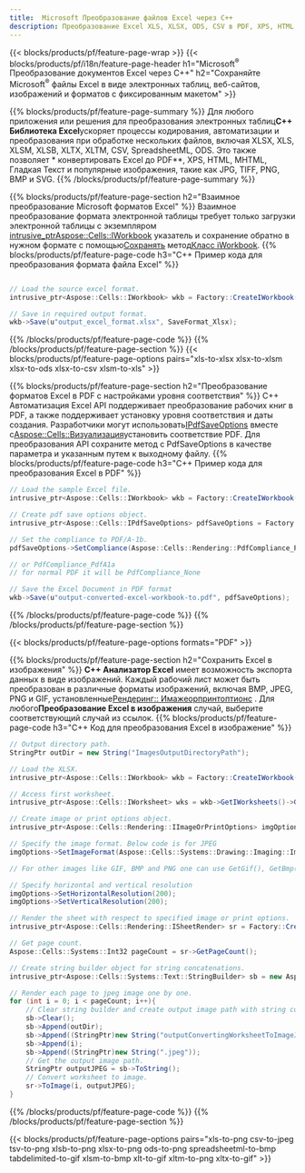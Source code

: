 ```yaml
---
title:  Microsoft Преобразование файлов Excel через C++
description: Преобразование Excel XLS, XLSX, ODS, CSV в PDF, XPS, HTML, JPEG и другие форматы с помощью всего нескольких строк кода C++.
---
```

{{< blocks/products/pf/feature-page-wrap >}}
{{< blocks/products/pf/i18n/feature-page-header h1="Microsoft<sup>&reg;</sup> Преобразование документов Excel через C++" h2="Сохраняйте Microsoft<sup>&reg;</sup> файлы Excel в виде электронных таблиц, веб-сайтов, изображений и форматов с фиксированным макетом" >}}

{{% blocks/products/pf/feature-page-summary %}}
 Для любого приложения или решения для преобразования электронных таблиц**C++ Библиотека Excel**ускоряет процессы кодирования, автоматизации и преобразования при обработке нескольких файлов, включая XLSX, XLS, XLSM, XLSB, XLTX, XLTM, CSV, SpreadsheetML, ODS. Это также позволяет * конвертировать Excel до PDF**, XPS, HTML, MHTML, Гладкая Текст и популярные изображения, такие как JPG, TIFF, PNG, BMP и SVG.
{{% /blocks/products/pf/feature-page-summary %}}

{{% blocks/products/pf/feature-page-section h2="Взаимное преобразование Microsoft форматов Excel" %}}
 Взаимное преобразование формата электронной таблицы требует только загрузки электронной таблицы с экземпляром[ intrusive_ptr<Aspose::Cells::IWorkbook>](https://reference.aspose.com/cells/cpp/class/aspose.cells.i_workbook) указатель и сохранение обратно в нужном формате с помощью[Сохранять](https://reference.aspose.com/cells/cpp/class/aspose.cells.i_workbook#a9460f52a2dec8f4bf623a4905167d997) метод[Класс iWorkbook](https://reference.aspose.com/cells/cpp/class/aspose.cells.i_workbook).
{{% blocks/products/pf/feature-page-code h3="C++ Пример кода для преобразования формата файла Excel" %}}

```cs

// Load the source excel format.
intrusive_ptr<Aspose::Cells::IWorkbook> wkb = Factory::CreateIWorkbook(u"src_excel_file.xls");

// Save in required output format.
wkb->Save(u"output_excel_format.xlsx", SaveFormat_Xlsx);

```
{{% /blocks/products/pf/feature-page-code %}}
{{% /blocks/products/pf/feature-page-section %}}
{{< blocks/products/pf/feature-page-options pairs="xls-to-xlsx xlsx-to-xlsm xlsx-to-ods xlsx-to-csv xlsm-to-xls" >}}


{{% blocks/products/pf/feature-page-section h2="Преобразование форматов Excel в PDF с настройками уровня соответствия" %}}
 C++ Автоматизация Excel API поддерживает преобразование рабочих книг в PDF, а также поддерживает установку уровня соответствия и даты создания. Разработчики могут использовать[IPdfSaveOptions](https://reference.aspose.com/cells/cpp/class/aspose.cells.i_pdf_save_options) вместе с[Aspose::Cells::Визуализация](https://reference.aspose.com/cells/cpp/namespace/aspose.cells.rendering)установить соответствие PDF. Для преобразования API сохраните метод с PdfSaveOptions в качестве параметра и указанным путем к выходному файлу.
{{% blocks/products/pf/feature-page-code h3="C++ Пример кода для преобразования Excel в PDF" %}}

```cs
// Load the sample Excel file.
intrusive_ptr<Aspose::Cells::IWorkbook> wkb = Factory::CreateIWorkbook(u"sample-convert-excel-to.pdf");

// Create pdf save options object.
intrusive_ptr<Aspose::Cells::IPdfSaveOptions> pdfSaveOptions = Factory::CreateIPdfSaveOptions();

// Set the compliance to PDF/A-1b.
pdfSaveOptions->SetCompliance(Aspose::Cells::Rendering::PdfCompliance_PdfA1b);

// or PdfCompliance_PdfA1a 
// for normal PDF it will be PdfCompliance_None

// Save the Excel Document in PDF format
wkb->Save(u"output-converted-excel-workbook-to.pdf", pdfSaveOptions);


```
{{% /blocks/products/pf/feature-page-code %}}
{{% /blocks/products/pf/feature-page-section %}}

{{< blocks/products/pf/feature-page-options formats="PDF" >}}

{{% blocks/products/pf/feature-page-section h2="Сохранить Excel в изображения" %}}
**C++ Анализатор Excel** имеет возможность экспорта данных в виде изображений. Каждый рабочий лист может быть преобразован в различные форматы изображений, включая BMP, JPEG, PNG и GIF, установленные[Рендеринг:: Имажеорпринтоптионс](https://reference.aspose.com/cells/cpp/class/aspose.cells.rendering.i_image_or_print_options) . Для любого**Преобразование Excel в изображения** случай, выберите соответствующий случай из ссылок.
{{% blocks/products/pf/feature-page-code h3="C++ Код для преобразования Excel в изображение" %}}

```cs
// Output directory path.
StringPtr outDir = new String("ImagesOutputDirectoryPath");

// Load the XLSX.
intrusive_ptr<Aspose::Cells::IWorkbook> wkb = Factory::CreateIWorkbook(u"source-excel-file.xlsx");

// Access first worksheet.
intrusive_ptr<Aspose::Cells::IWorksheet> wks = wkb->GetIWorksheets()->GetObjectByIndex(0);

// Create image or print options object.
intrusive_ptr<Aspose::Cells::Rendering::IImageOrPrintOptions> imgOptions = Factory::CreateIImageOrPrintOptions();

// Specify the image format. Below code is for JPEG
imgOptions->SetImageFormat(Aspose::Cells::Systems::Drawing::Imaging::ImageFormat::GetJpeg());

// For other images like GIF, BMP and PNG one can use GetGif(), GetBmp() and GetPng() respectively 

// Specify horizontal and vertical resolution
imgOptions->SetHorizontalResolution(200);
imgOptions->SetVerticalResolution(200);

// Render the sheet with respect to specified image or print options.
intrusive_ptr<Aspose::Cells::Rendering::ISheetRender> sr = Factory::CreateISheetRender(wks, imgOptions);

// Get page count.
Aspose::Cells::Systems::Int32 pageCount = sr->GetPageCount();

// Create string builder object for string concatenations.
intrusive_ptr<Aspose::Cells::Systems::Text::StringBuilder> sb = new Aspose::Cells::Systems::Text::StringBuilder();

// Render each page to jpeg image one by one.
for (int i = 0; i < pageCount; i++){
	// Clear string builder and create output image path with string concatenations.
	sb->Clear();
	sb->Append(outDir);
	sb->Append((StringPtr)new String("outputConvertingWorksheetToImageJPEG_"));
	sb->Append(i);
	sb->Append((StringPtr)new String(".jpeg"));
	// Get the output image path.
	StringPtr outputJPEG = sb->ToString();
	// Convert worksheet to image.
	sr->ToImage(i, outputJPEG);
}
```
{{% /blocks/products/pf/feature-page-code %}}
{{% /blocks/products/pf/feature-page-section %}}

{{< blocks/products/pf/feature-page-options pairs="xls-to-png csv-to-jpeg tsv-to-png xlsb-to-png xlsx-to-png ods-to-png spreadsheetml-to-bmp tabdelimited-to-gif xlsm-to-bmp xlt-to-gif xltm-to-png xltx-to-gif" >}}
